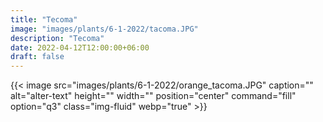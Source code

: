 ```yaml
---
title: "Tecoma"
image: "images/plants/6-1-2022/tacoma.JPG"
description: "Tecoma"
date: 2022-04-12T12:00:00+06:00
draft: false
---
```



{{< image src="images/plants/6-1-2022/orange_tacoma.JPG" caption="" alt="alter-text" height="" width="" position="center" command="fill" option="q3" class="img-fluid" webp="true" >}}
